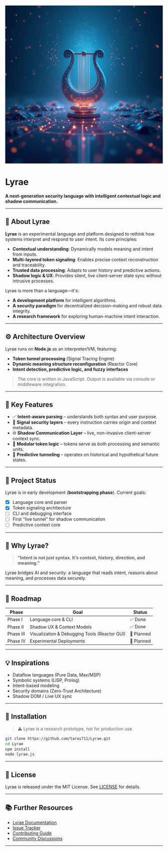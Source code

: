 
![Lyrae Logo](logo.jpg)
# Lyrae
**A next-generation security language with intelligent contextual logic and shadow communication.**

---

## 🔮 About Lyrae

**Lyrae** is an experimental language and platform designed to rethink how systems interpret and respond to user intent. Its core principles:

- **Contextual understanding**: Dynamically models meaning and intent from inputs.
- **Multi-layered token signaling**: Enables precise context reconstruction and traceability.
- **Trusted data processing**: Adapts to user history and predictive actions.
- **Shadow logic & UX**: Provides silent, live client-server state sync without intrusive processes.

Lyrae is more than a language—it's:
- **A development platform** for intelligent algorithms.
- **A security paradigm** for decentralized decision-making and robust data integrity.
- **A research framework** for exploring human-machine intent interaction.

---

## ⚙️ Architecture Overview

Lyrae runs on **Node.js** as an interpreter/VM, featuring:

- **Token tunnel processing** (Signal Tracing Engine)
- **Dynamic meaning structure reconfiguration** (Reactor Core)
- **Intent detection, predictive logic, and fuzzy interfaces**

> The core is written in JavaScript. Output is available via console or middleware integration.

---

## 🧠 Key Features

- ✅ **Intent-aware parsing** – understands both syntax and user purpose.
- 🔐 **Signal security layers** – every instruction carries origin and context metadata.
- 🌐 **Shadow Communication Layer** – live, non-invasive client-server context sync.
- 🧩 **Modular token logic** – tokens serve as both processing and semantic units.
- 📡 **Predictive tunneling** – operates on historical and hypothetical future states.

---

## 🚧 Project Status

Lyrae is in early development (**bootstrapping phase**). Current goals:

- [x] Language core and parser
- [x] Token signaling architecture
- [ ] CLI and debugging interface
- [ ] First “live tunnel” for shadow communication
- [ ] Predictive context core

---

## 🧪 Why Lyrae?

> **“Intent is not just syntax. It’s context, history, direction, and meaning.”**

Lyrae bridges AI and security: a language that reads intent, reasons about meaning, and processes data securely.

---

## 🧭 Roadmap

| Phase     | Goal                                          | Status         |
|-----------|-----------------------------------------------|----------------|
| Phase I   | Language core & CLI                           | ✅ Done        |
| Phase II  | Shadow UX & Context Models                    | ✅ Done        |
| Phase III | Visualization & Debugging Tools (Reactor GUI) | 🔲 Planned     |
| Phase IV  | Experimental Deployments                      | 🔲 Planned     |

---

## 💡 Inspirations

- Dataflow languages (Pure Data, Max/MSP)
- Symbolic systems (LISP, Prolog)
- Intent-based modeling
- Security domains (Zero-Trust Architecture)
- Shadow DOM / Live UX sync

---

## 📁 Installation

> ⚠️ Lyrae is a research prototype, not for production use.

```bash
git clone https://github.com/taras711/Lyrae.git
cd Lyrae
npm install
node lyrae.js
```

---

## 📄 License

Lyrae is released under the MIT License. See [LICENSE](LICENSE) for details.

---

## 📚 Further Resources

- [Lyrae Documentation](docs/)
- [Issue Tracker](https://github.com/taras711/Lyrae/issues)
- [Contributing Guide](CONTRIBUTING.md)
- [Community Discussions](https://github.com/taras711/Lyrae/discussions)

---
